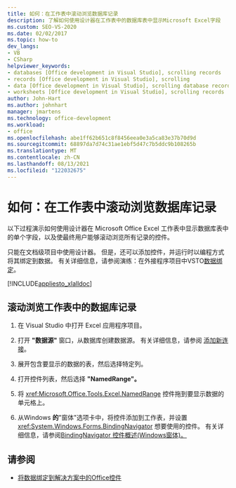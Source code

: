 ```yaml
---
title: 如何：在工作表中滚动浏览数据库记录
description: 了解如何使用设计器在工作表中的数据库表中显示Microsoft Excel字段
ms.custom: SEO-VS-2020
ms.date: 02/02/2017
ms.topic: how-to
dev_langs:
- VB
- CSharp
helpviewer_keywords:
- databases [Office development in Visual Studio], scrolling records
- records [Office development in Visual Studio], scrolling
- data [Office development in Visual Studio], scrolling database records
- worksheets [Office development in Visual Studio], scrolling records
author: John-Hart
ms.author: johnhart
manager: jmartens
ms.technology: office-development
ms.workload:
- office
ms.openlocfilehash: abe1ff62b651c8f8456eea0e3a5ca83e37b70d9d
ms.sourcegitcommit: 68897da7d74c31ae1ebf5d47c7b5ddc9b108265b
ms.translationtype: MT
ms.contentlocale: zh-CN
ms.lasthandoff: 08/13/2021
ms.locfileid: "122032675"
---
```

# <a name="how-to-scroll-through-database-records-in-a-worksheet"></a>如何：在工作表中滚动浏览数据库记录
  以下过程演示如何使用设计器在 Microsoft Office Excel 工作表中显示数据库表中的单个字段，以及使最终用户能够滚动浏览所有记录的控件。

 只能在文档级项目中使用设计器。 但是，还可以添加控件，并运行时以编程方式将其绑定到数据。 有关详细信息，请参阅演练：在外接程序项目中VSTO[数据绑定](../vsto/walkthrough-simple-data-binding-in-vsto-add-in-project.md)。

 [!INCLUDE[appliesto_xlalldoc](../vsto/includes/appliesto-xlalldoc-md.md)]

## <a name="to-scroll-through-database-records-in-a-worksheet"></a>滚动浏览工作表中的数据库记录

1. 在 Visual Studio 中打开 Excel 应用程序项目。

2. 打开 **"数据源"** 窗口，从数据库创建数据源。 有关详细信息，请参阅 [添加新连接](../data-tools/add-new-connections.md)。

3. 展开包含要显示的数据的表，然后选择特定列。

4. 打开控件列表，然后选择 **"NamedRange"。**

5. 将 <xref:Microsoft.Office.Tools.Excel.NamedRange> 控件拖到要显示数据的单元格上。

6. 从Windows **的**"窗体"选项卡中，将控件添加到工作表，并设置 <xref:System.Windows.Forms.BindingNavigator> 想要使用的控件。 有关详细信息，请参阅[BindingNavigator 控件概述&#40;Windows窗体&#41;。 ](/dotnet/framework/winforms/controls/bindingnavigator-control-overview-windows-forms)

## <a name="see-also"></a>请参阅
- [将数据绑定到解决方案中的Office控件](../vsto/binding-data-to-controls-in-office-solutions.md)
